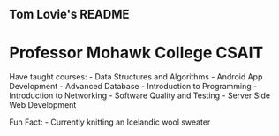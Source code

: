 ## Tom Lovie's README
# Professor Mohawk College CSAIT
  Have taught courses:
    - Data Structures and Algorithms 
    - Android App Development 
    - Advanced Database 
    - Introduction to Programming 
    - Introduction to Networking
    - Software Quality and Testing
    - Server Side Web Development

  Fun Fact: 
    - Currently knitting an Icelandic wool sweater

<!--
**tom-lovie/tom-lovie** is a ✨ _special_ ✨ repository because its `README.md` (this file) appears on your GitHub profile.

Here are some ideas to get you started:

- 🔭 I’m currently working on ...
- 🌱 I’m currently learning ...
- 👯 I’m looking to collaborate on ...
- 🤔 I’m looking for help with ...
- 💬 Ask me about ...
- 📫 How to reach me: ...
- 😄 Pronouns: ...
- ⚡ Fun fact: ...
-->
